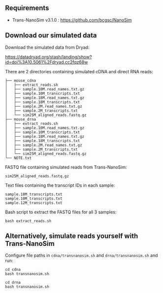 
## Requirements

* Trans-NanoSim v3.1.0 : https://github.com/bcgsc/NanoSim

## Download our simulated data

Download the simulated data from Dryad:

https://datadryad.org/stash/landing/show?id=doi%3A10.5061%2Fdryad.cc2fqz68w

There are 2 directories containing simulated cDNA and direct RNA reads:
```
├── mouse_cdna
│   ├── extract_reads.sh
│   ├── sample.10M.read_names.txt.gz
│   ├── sample.10M_transcripts.txt
│   ├── sample.18M.read_names.txt.gz
│   ├── sample.18M_transcripts.txt
│   ├── sample.2M.read_names.txt.gz
│   ├── sample.2M_transcripts.txt
│   └── sim25M_aligned_reads.fastq.gz
├── mouse_drna
│   ├── extract_reads.sh
│   ├── sample.10M.read_names.txt.gz
│   ├── sample.10M_transcripts.txt
│   ├── sample.18M.read_names.txt.gz
│   ├── sample.18M_transcripts.txt
│   ├── sample.2M.read_names.txt.gz
│   ├── sample.2M_transcripts.txt
│   └── sim25M_aligned_reads.fastq.gz
└── NOTE.txt
```

FASTQ file containing simulated reads from Trans-NanoSim:
```
sim25M_aligned_reads.fastq.gz
```

Text files containing the transcript IDs in each sample:
```
sample.18M_transcripts.txt
sample.10M_transcripts.txt
sample.12M_transcripts.txt
```

Bash script to extract the FASTQ files for all 3 samples:
```
bash extract_reads.sh
```

## Alternatively, simulate reads yourself with Trans-NanoSim

Configure file paths in `cdna/transnanosim.sh` and `drna/transnanosim.sh` and run:

```
cd cdna
bash transnanosim.sh
```

```
cd drna
bash transnanosim.sh
```


